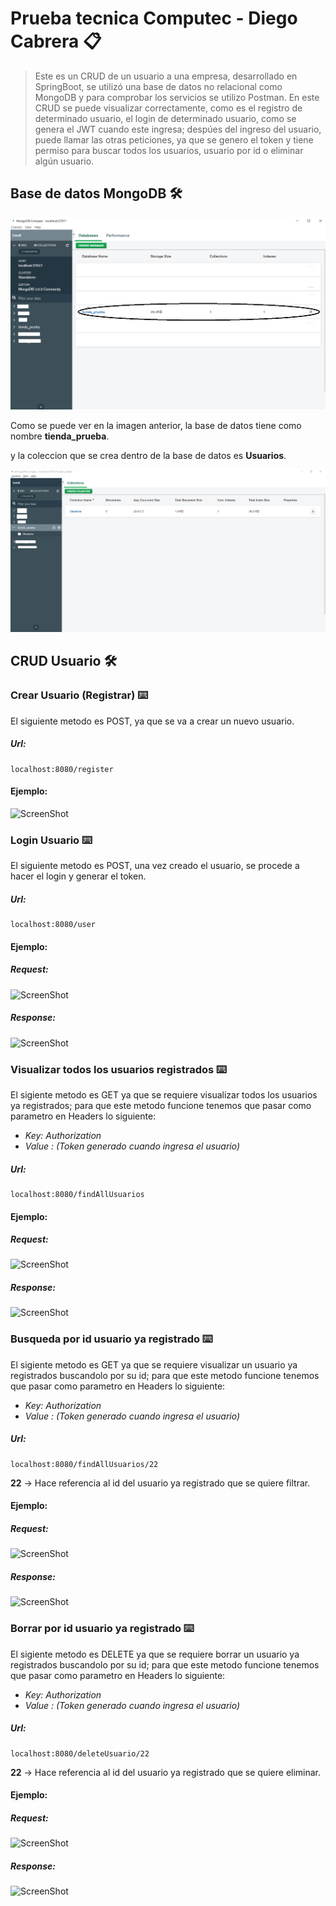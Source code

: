 # Prueba tecnica Computec - Diego Cabrera 📋

> Este es un CRUD de un usuario a una empresa, desarrollado en SpringBoot, se utilizó una base de datos no relacional como MongoDB y para comprobar los servicios se utilizo Postman.
> En este CRUD se puede visualizar correctamente, como es el registro de determinado usuario, el login de determinado usuario, como se genera el JWT cuando este ingresa; despúes
del ingreso del usuario, puede llamar las otras peticiones, ya que se genero el token y tiene permiso para buscar todos los usuarios, usuario por id o eliminar algún usuario.

## Base de datos MongoDB 🛠️

![ScreenShot](/images_README/DB.png)

Como se puede ver en la imagen anterior, la base de datos tiene como nombre **tienda_prueba**.

y la coleccion que se crea dentro de la base de datos es **Usuarios**.

![ScreenShot](/images_README/Collection.png)

## CRUD Usuario 🛠️
### Crear Usuario (Registrar) ⌨️

El siguiente metodo es POST, ya que se va a crear un nuevo usuario.

 ##### Url:

```
localhost:8080/register
```
 #### Ejemplo:
 
 ![ScreenShot](https://github.com/diego1193/prueba_tecnica/blob/main/images_README/register_request.JPG)
 
 
 ### Login Usuario ⌨️
 
 El siguiente metodo es POST, una vez creado el usuario, se procede a hacer el login y generar el token.
 
 ##### Url:
 
 ```
localhost:8080/user
```

#### Ejemplo:
##### Request:

![ScreenShot](https://github.com/diego1193/prueba_tecnica/blob/main/images_README/login_request.JPG)

##### Response:

![ScreenShot](https://github.com/diego1193/prueba_tecnica/blob/main/images_README/login_response.JPG)

### Visualizar todos los usuarios registrados ⌨️

El sigiente metodo es GET ya que se requiere visualizar todos los usuarios ya registrados; para que este metodo funcione tenemos que pasar como parametro en Headers lo siguiente:
 
* _Key: Authorization_
* _Value : (Token generado cuando ingresa el usuario)_

 ##### Url:
 
```
localhost:8080/findAllUsuarios
```
#### Ejemplo:
##### Request:

![ScreenShot](https://github.com/diego1193/prueba_tecnica/blob/main/images_README/find_all_user_request.JPG)

##### Response:

![ScreenShot](https://github.com/diego1193/prueba_tecnica/blob/main/images_README/find_all_user_response.JPG)

### Busqueda por id usuario ya registrado ⌨️

El sigiente metodo es GET ya que se requiere visualizar un usuario ya registrados buscandolo por su id; para que este metodo funcione tenemos que pasar como parametro en Headers lo siguiente:
 
* _Key: Authorization_
* _Value : (Token generado cuando ingresa el usuario)_

 ##### Url:
 
```
localhost:8080/findAllUsuarios/22
```
**22** -> Hace referencia al id del usuario ya registrado que se quiere filtrar.

#### Ejemplo:
##### Request:

![ScreenShot](https://github.com/diego1193/prueba_tecnica/blob/main/images_README/find_user_by_id%20request.JPG)

##### Response:

![ScreenShot](https://github.com/diego1193/prueba_tecnica/blob/main/images_README/find_user_by_id%20response.JPG)

### Borrar por id usuario ya registrado ⌨️

El sigiente metodo es DELETE ya que se requiere borrar un usuario ya registrados buscandolo por su id; para que este metodo funcione tenemos que pasar como parametro en Headers lo siguiente:
 
* _Key: Authorization_
* _Value : (Token generado cuando ingresa el usuario)_

 ##### Url:
 
```
localhost:8080/deleteUsuario/22
```
**22** -> Hace referencia al id del usuario ya registrado que se quiere eliminar.

#### Ejemplo:
##### Request:

![ScreenShot](https://github.com/diego1193/prueba_tecnica/blob/main/images_README/delete_user_by_id_request.JPG)

##### Response:

![ScreenShot](https://github.com/diego1193/prueba_tecnica/blob/main/images_README/delete_user_by_id_response.JPG)
